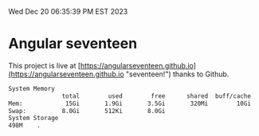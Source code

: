 Wed Dec 20 06:35:39 PM EST 2023

# Angular seventeen


This project is live at [https://angularseventeen.github.io](https://angularseventeen.github.io "seventeen!") thanks to Github.

```bash
System Memory
               total        used        free      shared  buff/cache   available
Mem:            15Gi       1.9Gi       3.5Gi       320Mi        10Gi        13Gi
Swap:          8.0Gi       512Ki       8.0Gi
System Storage
498M	.
